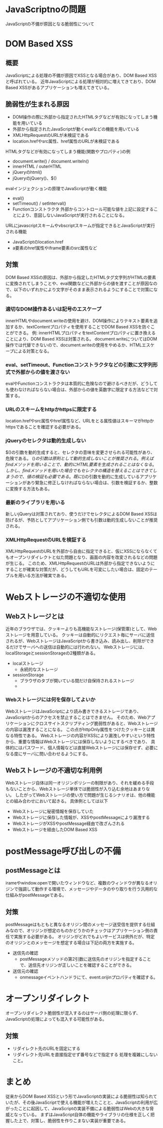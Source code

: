 # JavaScriptnoの問題
JavaScriptの不備が原因となる脆弱性について

# DOM Based XSS
## 概要
JavaScriptによる処理の不備が原因でXSSとなる場合があり、DOM Based XSSと呼ばれている。
近年JavaScriptによる処理が相対的に増えてきており、DOM Based XSSがあるアプリケーションも増えてきている。

## 脆弱性が生まれる原因
- DOM操作の際に外部から指定されたHTMLタグなどが有効になってしまう機能を用いている
- 外部から指定されたJavaScriptが動くevalなどの機能を用いている
- XMLHttpRequestのURLが未検証である
- location.hrefやsrc属性、href属性のURLが未検証である

HTMLタグなどが有効になってしまう機能(関数やプロパティ)の例
- document.write() / document.writeln()
- innerHTML / outerHTML
- jQueryのhtml()
- jQueryのjQuery()、$()

evalインジェクションの原理でJavaScriptが動く機能
- eval()
- setTimeout() / setInterval()
- Functionコンストラクタ
外部からコントロール可能な値を上記に設定することにより、意図しないJavaScriptが実行されることになる。

URLにjavascriptスキームやvbscriptスキームが指定できるとJavaScriptが実行される機能
- JavaScriptのlocation.href
- a要素のhref属性やiframe要素のsrc属性など

## 対策
DOM Based XSSの原因は、外部から指定したHTMLタグ文字列がHTMLの要素に変換されてしまうことや、eval関数などに外部からの値を渡すことが原因なので、以下のいずれかにより文字がそのまま表示されるようにすることで対策になる。
### 適切なDOM操作あるいは記号のエスケープ
innerHTMLやdocument.writeの使用を避け、DOM操作によりテキスト要素を追加するか、textContentプロパティを使用することでDOM Based XSSを防ぐことができる。
例: innerHTMLプロパティをtextContentプロパティに置き換えることにより、DOM Based XSSは対策される。
document.writeについてはDOM操作では代替できないので、document.writeの使用をやめるか、HTMLエスケープによる対策となる。
### eval、setTimeout、Functionコンストラクタなどの引数に文字列形式で外部からの値を渡さない
evalやFunctionコンストラクタは本質的に危険なので避けるべきだが、どうしても使わなければならない場合は、外部からの値を英数字に限定する方法などで対策する。
### URLのスキームをhttpかhttpsに限定する
location.hrefやsrc属性やhref属性など、URLをとる属性値はスキーマがhttpかhttpsであることを確認する必要がある。
### jQueryのセレクタは動的生成しない
$()の引数を動的生成すると、セレクタの意味を変更させられる可能性があり、危険である。
$()の引数は原則として動的生成しないことが推奨される。
例えばfindメソッドを用いることで、動的にHTML要素を生成されることはなくなる。
しかし、findメソッドを用いた場合でもセレクタの構造を替えることはできてしまうので、値の検証も必要である。
既に$()の引数を動的に生成しているアプリケーションがあり緊急に修正しなければならない場合は、引数を検証するか、整数に変換する方法もある。
### 最新のライブラリを用いる
新しいjQueryは対策されており、使うだけでセレクタによるDOM Based XSSは防げるが、予防としてアプリケーション側でも引数は動的生成しないことが推奨される。
### XMLHttpRequestのURLを検証する
XMLHttpRequestのURLを外部から自由に指定できると、仮にXSSにならなくてもオープンリダイレクトと似た問題となり、画面の内容を改変されるなどの問題が生じる。
このため、XMLHttpRequestのURLは外部から指定できないようにすることが確実な対策だが、どうしてもURLを可変にしたい場合は、固定のテーブルを用いる方法が確実である。

# Webストレージの不適切な使用
## Webストレージとは
近年のブラウザでは、クッキーよりも高機能なストレージ(保管庫)として、Webストレージを用意している。
クッキーは自動的にリクエスト毎にサーバに送信されるが、WebストレージはJavaScriptから書き込み、読み出し、削除ができるだけでサーバへの送信は自動的には行われない。
Webストレージには、localStorageとsessionStorageの2種類がある。
- localストレージ
  - 永続的なストレージ
- sessionStorage
  - ブラウザのタブが開いている間だけ自保持されるストレージ
  -
### Webストレージには何を保存してよいか
WebストレージはJavaScriptにより読み書きできるストレージであり、JavaScriptからのアクセスを禁止することはできません。
そのため、Webアプリケーションにクロスサイトスクリプティング脆弱性があると、Webストレージの内容は漏洩することになる。
この点がhttpOnly属性をつけたクッキーとは異なる特性である。
Webストレージの内容がXSSにより漏洩しやすいという特性から、重要な情報はWebストレージには保存しないようにするべきであり、
具体的にはパスワード、個人情報などは直接Webストレージには保存せず、必要になる度にサーバに問い合わせるようにする。

## Webストレージの不適切な利用例
Webストレージ自体は同一オリジンポリシーの制限があり、それを緩める手段もないことから、Webストレージ単体では脆弱性が入り込む余地はあまりない。
したがってWebストレージの使い方で問題が生じるシナリオは、他の機能との組み合わせにおいて起きる。
具体例としては以下
- Webストレージに秘密情報を保存していた
- Webストレージに保存した情報が、XSSやpostMessageにより漏洩する
- WebストレージがXSSやpostMessage経由で改ざんされる
- Webストレージを経由したDOM Based XSS

# postMessage呼び出しの不備
## postMessageとは
irameやwindow.openで開いたウィンドウなど、複数のウィンドウが異なるオリジンで強調して動作する環境で、メッセージやデータのやり取りを行う汎用的な仕組みがpostMessageである。

## 対策
postMessageはもともと異なるオリジン間のメッセージ送受信を提供する仕組みなので、オリジンが想定のものかどうかのチェックはアプリケーション側の責任で実施する必要がある。
オリジンがどれでもよいサービスは例外だが、特定のオリジンとのメッセージを想定する場合は下記の両方を実施する。
- 送信先の確認
  - postMessageメソッドの第2引数に送信先のオリジンを指定することで、送信先オリジンが正しいことを確認することができる。
- 送信元の確認
  - onmessageイベントハンドラにて、event.orijinプロパティを確認する。

# オープンリダイレクト
オープンリダイレクト脆弱性が混入するのはサーバ側の処理に限らず、JavaScriptの処理によっても混入する可能性がある。

## 対策
- リダイレクト先のURLを固定にする
- リダイレクト先URLを直接指定せず番号などで指定する
処理を複雑にしないこと。

# まとめ
従来からDOM Based XSSという形でJavaScriptの実装による脆弱性は知られていたが、その後JavaScriptで使える機能が増えたことと、JavaScriptの利用が広がったことに起因して、JavaScriptの実装不備による脆弱性はWebの大きな脅威となっている。
まずはJavaScript自体の機能やライブラリの仕様を正しく把握した上で、対策し、脆弱性を作りこまない実装が重要である。
